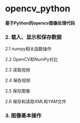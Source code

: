 # opencv_python
**基于Python的opencv图像处理代码**

  
### 2. 载入、显示和保存数据  
  
  2.1 numpy相关函数操作  
  
  2.2 OpenCV和NumPy对比
  
  2.3 读取视频
  
  2.4 保存视频
  
  2.5 保存图像
  
  2.6 保存和读取XML和YAM文件
  
### 3. 图像基本操作
